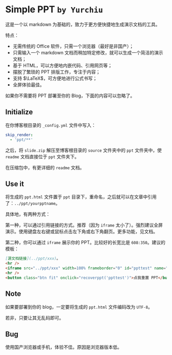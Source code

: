 # Simple PPT `by Yurchiu`

这是一个以 markdown 为基础的，致力于更方便快捷地生成演示文档的工具。

特点：

- 无需传统的 Office 软件，只需一个浏览器（最好是非国产）；
- 只需输入一个 markdown 文档而稍加特定修改，就可以生成一个简洁的演示文档；
- 基于 HTML，可以方便地内嵌代码、引用网页等；
- 摆脱了繁琐的 PPT 排版工作，专注于内容；
- 支持 $\LaTeX$，可方便地进行公式书写；
- 全屏体验最佳。

如果你不需要将 PPT 部署至你的 Blog，下面的内容可以忽略了。

## Initialize

在你博客根目录的 `_config.yml` 文件中写入：

```yaml
skip_render:
  - 'ppt/**'
```

之后，将 `slide.zip` 解压至博客根目录的 `source` 文件夹中的 `ppt` 文件夹中，使 `readme` 文档直接位于 `ppt` 文件夹下。

在压缩包中，有更详细的 `readme` 文档。

## Use it

将生成的 `ppt.html` 文件置于 `ppt` 目录下，重命名，之后就可以在文章中引用了：`../ppt/yourpptname`。

具体地，有两种方式：

第一种，可以通过引用链接的方式。推荐（因为 `iframe` 太小了）。强烈建议全屏演示。使用键盘左右键或鼠标点击左下角或右下角翻页。更多功能，见文档。

第二种，你可以通过 `iframe` 展示你的 PPT。比较好的长宽比是 `608:350`。建议的模板：

```markdown
[源文档链接](../ppt/xxx)。
<hr />
<iframe src="../ppt/xxx" width=100% frameborder="0" id="ppttest" name="ppttest" onload="changeppt('ppttest')"></iframe>
<hr />
<button class="btn fit" onclick="recoverppt('ppttest')">点我重置 PPT</button>
```

## Note

如果要部署到你的 blog，一定要将生成的 `ppt.html` 文件编码改为 `UTF-8`。

若非，只要让其无乱码即可。

## Bug

使用国产浏览器或手机，体验不佳。原因是浏览器版本低。